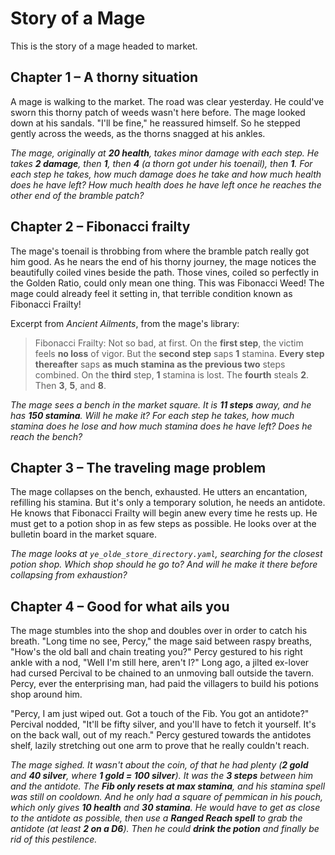 # Story of a Mage

This is the story of a mage headed to market.

## Chapter 1 – A thorny situation

A mage is walking to the market. The road was clear yesterday. He could've sworn this thorny patch of weeds wasn't here before. The mage looked down at his sandals. "I'll be fine," he reassured himself. So he stepped gently across the weeds, as the thorns snagged at his ankles.

*The mage, originally at **20 health**, takes minor damage with each step. He takes **2 damage**, then **1**, then **4** (a thorn got under his toenail), then **1**. For each step he takes, how much damage does he take and how much health does he have left? How much health does he have left once he reaches the other end of the bramble patch?*

## Chapter 2 – Fibonacci frailty

The mage's toenail is throbbing from where the bramble patch really got him good. As he nears the end of his thorny journey, the mage notices the beautifully coiled vines beside the path. Those vines, coiled so perfectly in the Golden Ratio, could only mean one thing. This was Fibonacci Weed! The mage could already feel it setting in, that terrible condition known as Fibonacci Frailty!

Excerpt from *Ancient Ailments*, from the mage's library:

> Fibonacci Frailty: Not so bad, at first. On the **first step**, the victim feels **no loss** of vigor. But the **second step** saps **1** stamina. **Every step thereafter** saps **as much stamina as the previous two** steps combined. On the **third** step, **1** stamina is lost. The **fourth** steals **2**. Then **3**, **5**, and **8**.

*The mage sees a bench in the market square. It is **11 steps** away, and he has **150 stamina**. Will he make it? For each step he takes, how much stamina does he lose and how much stamina does he have left? Does he reach the bench?*

## Chapter 3 – The traveling mage problem

The mage collapses on the bench, exhausted. He utters an encantation, refilling his stamina. But it's only a temporary solution, he needs an antidote. He knows that Fibonacci Frailty will begin anew every time he rests up. He must get to a potion shop in as few steps as possible. He looks over at the bulletin board in the market square.

*The mage looks at `ye_olde_store_directory.yaml`, searching for the closest potion shop. Which shop should he go to? And will he make it there before collapsing from exhaustion?*

## Chapter 4 – Good for what ails you

The mage stumbles into the shop and doubles over in order to catch his breath. "Long time no see, Percy," the mage said between raspy breaths, "How's the old ball and chain treating you?" Percy gestured to his right ankle with a nod, "Well I'm still here, aren't I?" Long ago, a jilted ex-lover had cursed Percival to be chained to an unmoving ball outside the tavern. Percy, ever the enterprising man, had paid the villagers to build his potions shop around him.

"Percy, I am just wiped out. Got a touch of the Fib. You got an antidote?" Percival nodded, "It'll be fifty silver, and you'll have to fetch it yourself. It's on the back wall, out of my reach." Percy gestured towards the antidotes shelf, lazily stretching out one arm to prove that he really couldn't reach.

*The mage sighed. It wasn't about the coin, of that he had plenty (**2 gold** and **40 silver**, where **1 gold = 100 silver**). It was the **3 steps** between him and the antidote. The **Fib only resets at max stamina**, and his stamina spell was still on cooldown. And he only had a square of pemmican in his pouch, which only gives **10 health** and **30 stamina**. He would have to get as close to the antidote as possible, then use a **Ranged Reach spell** to grab the antidote (at least **2 on a D6**). Then he could **drink the potion** and finally be rid of this pestilence.*
